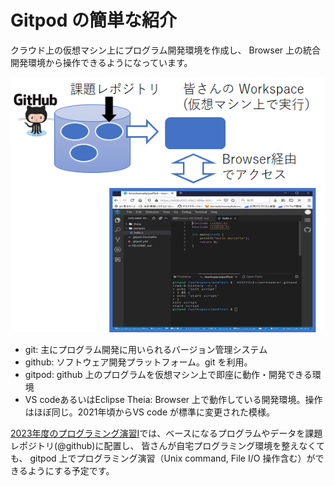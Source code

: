 # Gitpod の簡単な紹介

クラウド上の仮想マシン上にプログラム開発環境を作成し、
Browser 上の統合開発環境から操作できるようになっています。

![overview.png](overview.png)

* git: 主にプログラム開発に用いられるバージョン管理システム
* github: ソフトウェア開発プラットフォーム。git を利用。
* gitpod: github 上のプログラムを仮想マシン上で即座に動作・開発できる環境
* VS codeあるいはEclipse Theia: Browser 上で動作している開発環境。操作はほぼ同じ。2021年頃からVS code が標準に変更された模様。
<!---
[2020年度のプログラミング演習１・２](https://sites.google.com/view/proenshu1kobeu/)では、ベースになるプログラムやデータを課題レポジトリ(@github)に配置し、
皆さんが自宅プログラミング環境を整えなくても、
gitpod 上でプログラミング演習（Unix command, File I/O 操作含む）ができるようにする予定です。
-->
[2023年度のプログラミング演習I](https://sites.google.com/view/csprog2023/)では、ベースになるプログラムやデータを課題レポジトリ(@github)に配置し、
皆さんが自宅プログラミング環境を整えなくても、
gitpod 上でプログラミング演習（Unix command, File I/O 操作含む）ができるようにする予定です。
